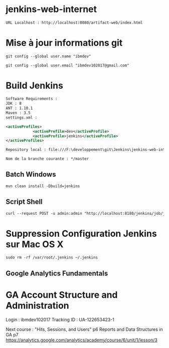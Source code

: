 # jenkins-web-internet

```xml
URL Localhost : http://localhost:8080/artifact-web/index.html
```

# Mise à jour informations git

```xml
git config --global user.name "ibmdev"

git config --global user.email "ibmdev102017@gmail.com"
```

# Build Jenkins

```xml
Software Requirements : 
JDK : 8
ANT : 1.10.1
Maven : 3.5
settings.xml : 

<activeProfiles>
			<activeProfile>dev</activeProfile>
			<activeProfile>jenkins</activeProfile>
</activeProfiles>

Repository local : file:///F:\developpement\git\Jenkins\jenkins-web-internet

Nom de la branche courante : */master
```

## Batch Windows

```xml
mvn clean install -Dbuild=jenkins
```

## Script Shell

```xml
curl --request POST -u admin:admin "http://localhost:8180/jenkins/job/jenkins-web-internet/lastBuild/stop"
```

# Suppression Configuration Jenkins sur Mac OS X

```xml
sudo rm -rf /var/root/.jenkins ~/.jenkins
```

## Google Analytics Fundamentals

# GA Account Structure and Administration

Login : ibmdev102017
Tracking ID : UA-122653423-1

Next course : "Hits, Sessions, and Users" p6
Reports and Data Structures in GA p7
https://analytics.google.com/analytics/academy/course/6/unit/1/lesson/3





